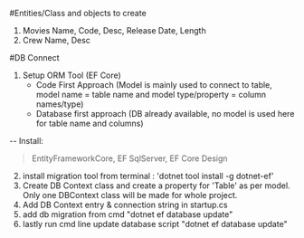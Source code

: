 ﻿#Entities/Class and objects to create

1. Movies
	Name, Code, Desc, Release Date, Length
2. Crew
	Name, Desc

#DB Connect
1. Setup ORM Tool (EF Core)
	- Code First Approach (Model is mainly used to connect to table, model name = table name and model type/property = column names/type)
	- Database first approach (DB already available, no model is used here for table name and columns)
 
 -- Install:
 > EntityFrameworkCore, 
 > EF SqlServer, 
 > EF Core Design

 2. install migration tool from terminal : 'dotnet tool install -g dotnet-ef'
 3. Create DB Context class and create a property for 'Table' as per model. Only one DBContext class will be made for whole project.
 4. Add DB Context entry & connection string in startup.cs
 5. add db migration from cmd "dotnet ef database update"
 6. lastly run cmd line update database script "dotnet ef database update"
